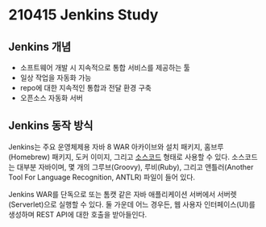 # 210415 Jenkins Study



## Jenkins 개념

* 소프트웨어 개발 시 지속적으로 통합 서비스를 제공하는 툴
* 일상 작업을 자동화 가능
* repo에 대한 지속적인 통합과 전달 환경 구축
* 오픈소스 자동화 서버



## Jenkins 동작 방식

Jenkins는 주요 운영체제용 자바 8 WAR 아카이브와 설치 패키지, 홈브루(Homebrew) 패키지, 도커 이미지, 그리고 [소스코드](https://github.com/jenkinsci/jenkins) 형태로 사용할 수 있다. 소스코드는 대부분 자바이며, 몇 개의 그루브(Groovy), 루비(Ruby), 그리고 앤틀러(Another Tool For Language Recognition, ANTLR) 파일이 들어 있다.

Jenkins WAR를 단독으로 또는 톰캣 같은 자바 애플리케이션 서버에서 서버렛(Serverlet)으로 실행할 수 있다. 둘 가운데 어느 경우든, 웹 사용자 인터페이스(UI)를 생성하며 REST API에 대한 호출을 받아들인다.